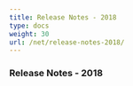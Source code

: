 ```yaml
---
title: Release Notes - 2018
type: docs
weight: 30
url: /net/release-notes-2018/
---
```


### Release Notes - 2018
